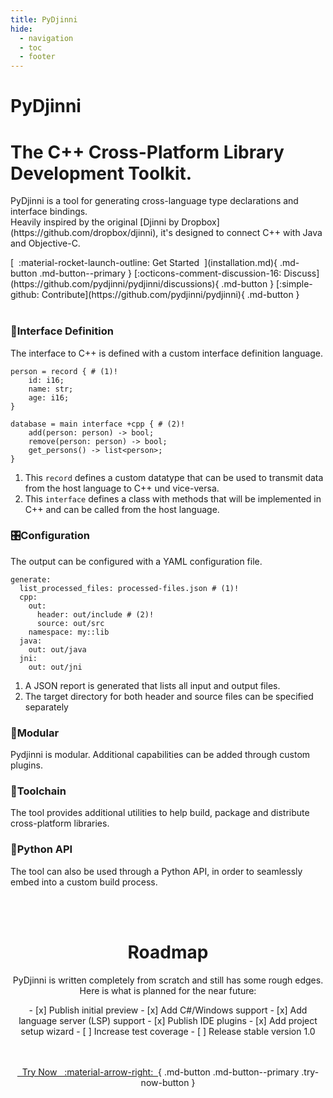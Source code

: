 ```yaml
---
title: PyDjinni
hide:
  - navigation
  - toc
  - footer
---
```


<h1 class="hero-title">PyDjinni</h1>
<h1 class="hero-subtitle">The C++ Cross-Platform Library<br>Development Toolkit.</h1>
<p class="hero-abstract" markdown>
PyDjinni is a tool for generating cross-language type declarations and interface bindings.<br>
Heavily inspired by the original [Djinni by Dropbox](https://github.com/dropbox/djinni), it's designed to connect C++ with Java and Objective-C.
</p>

<div class="hero-buttons" markdown>
[&nbsp;&nbsp;:material-rocket-launch-outline: Get Started&nbsp;&nbsp;](installation.md){ .md-button .md-button--primary }
[:octicons-comment-discussion-16: Discuss](https://github.com/pydjinni/pydjinni/discussions){ .md-button }
[:simple-github: Contribute](https://github.com/pydjinni/pydjinni){ .md-button }
</div>

<br>

<div class="main-feature-panels" markdown>

<div class="feature-panel" markdown>

<h3><span class="feature-icon">💬</span>Interface Definition</h3>


The interface to C++ is defined with a custom interface definition language.

```{ .djinni }
person = record { # (1)!
    id: i16;
    name: str;
    age: i16;
}

database = main interface +cpp { # (2)!
    add(person: person) -> bool;
    remove(person: person) -> bool;
    get_persons() -> list<person>;
}
```

1. This `record` defines a custom datatype that can be used to transmit data
   from the host language to C++ und vice-versa.
2. This `interface` defines a class with methods that will be implemented in C++ and can
   be called from the host language.

</div>

<div class="feature-panel" markdown>

<h3><span class="feature-icon">🎛️</span>Configuration</h3>

The output can be configured with a YAML configuration file.

```{ .yaml }
generate:
  list_processed_files: processed-files.json # (1)!
  cpp:
    out: 
      header: out/include # (2)!
      source: out/src
    namespace: my::lib
  java:
    out: out/java
  jni:
    out: out/jni
```

1. A JSON report is generated that lists all input and output files.
2. The target directory for both header and source files can be specified separately

</div>

</div>

<div class="secondary-feature-panels" markdown>

<div class="feature-panel" markdown>


<h3><span class="feature-icon">🔌</span>Modular</h3>

Pydjinni is modular. Additional capabilities can be added through custom plugins.

</div>

<div class="feature-panel" markdown>

<h3><span class="feature-icon">🔧️</span>Toolchain</h3>

The tool provides additional utilities to help build, package and distribute cross-platform libraries.

</div>

<div class="feature-panel" markdown>

<h3><span class="feature-icon">🐍</span>Python API</h3>

The tool can also be used through a Python API, in order to seamlessly embed into a custom build process.

</div>

</div>

<br>
<br>

<center>

# Roadmap

PyDjinni is written completely from scratch and still has some rough edges.<br>
Here is what is planned for the near future:


<div id="roadmap" markdown>
- [x] Publish initial preview
- [x] Add C#/Windows support
- [x] Add language server (LSP) support
- [x] Publish IDE plugins
- [x] Add project setup wizard
- [ ] Increase test coverage
- [ ] Release stable version 1.0

</div>

<br>
<br>


[&nbsp;&nbsp;Try Now &nbsp; :material-arrow-right:&nbsp;&nbsp;](installation.md){ .md-button .md-button--primary .try-now-button }

</center>
<br>
